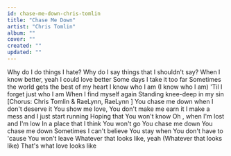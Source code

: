 ```yaml
---
id: chase-me-down-chris-tomlin
title: "Chase Me Down"
artist: "Chris Tomlin"
album: ""
cover: ""
created: ""
updated: ""
---
```


Why do I do things I hate?
Why do I say things that I shouldn't say?
When I know better, yeah
I could love better
Some days I take it too far
Sometimes the world gets the best of my heart
I know who I am (I know who I am)
'Til I forget just who I am
When I find myself again
Standing knee-deep in my sin
[Chorus: Chris Tomlin & RaeLynn, 
RaeLynn
]
You chase me down when I don't deserve it
You show me love, You don't make me earn it
I make a mess and I just start running
Hoping that You won't know
Oh
, when I'm lost and I'm low
In a place that I think You won't go
You chase me down
You chase me down
Sometimes I can't believe
You stay when You don't have to 'cause You won't leave
Whatever that looks like, yeah (Whatever that looks like)
That's what love looks like
